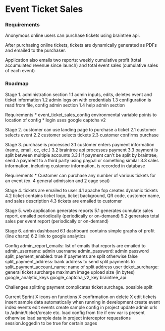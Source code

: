 # Event Ticket Sales

### Requirements

Anonymous online users can purchase tickets using braintree api.  

After purchasing online tickets, tickets are dynamically generated as PDFs and emailed to the purchaser.  

Application also emails two reports: weekly cumulative profit (total accumulated revenue since launch) and total event sales (cumulative sales of each event)

### Roadmap

Stage 1. administration section
	1.1 admin inputs, edits, deletes event and ticket information
	1.2 admin logs on with credentials
	1.3 configuration is read from file, config admin section
	1.4 help admin section
	
Requirements
	* event_ticket_sales_config environmental variable points to location of config
	* login uses google captcha v2
	
Stage 2. customer can use landing page to purchase a ticket
	2.1 customer selects event
	2.2 customer selects tickets
	2.3 customer confirms purchase
	
Stage 3. purchase is processed
	3.1 customer enters payment information (name, email, cc, etc.)
	3.2 braintree api processes payment
	3.3 payment is split between multiple accounts
		3.3.1 if payment can't be split by braintree, send a payment to a third party using paypal or something similar
	3.3 sales information, including customer information, is recorded in database
	
Requirements
	* Customer can purchase any number of various tickets for an event (ex. 4 general admission and 2 cage seat)

Stage 4. tickets are emailed to user
	4.1 apache fop creates dynamic tickets
	4.2 ticket contains ticket logo, ticket background, QR code, customer name, and sales description
	4.3 tickets are emailed to customer

Stage 5. web application generates reports
	5.1 generates cumulate sales report, emailed periodically (periodically or on-demand)
	5.2 generates total sales per event report (periodically or on-demand)
	
Stage 6. admin dashboard
	6.1 dashboard contains simple graphs of profit (line charts)
	6.2 link to google analytics
	
Config
admin_report_emails: list of emails that reports are emailed to 
admin_username: admin username
admin_password: admin password
split_payment_enabled: true if payments are split otherwise false
split_payment_address: bank address to send split payments to
split_payment_account_name: name of split address user
ticket_surcharge: general ticket surcharge
maximum image upload size (in bytes)
google_analytic_keys
google_captcha_v2_key
braintree_api

Challenges
splitting payment complicates ticket surchage.  possible split

Current Sprint
X icons on functions
X confirmation on delete
X edit tickets
insert sample data automatically when running in development
create event
index events
edit events
create sample config in project
update admin urls to /admin/ticket/create etc.
load config from file if env var is present otherwise load sample data in project
interceptor requestions session.loggedIn to be true for certain pages
